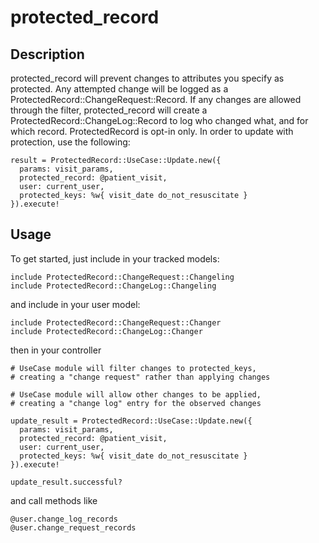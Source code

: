 # protected_record
## Description
protected_record will prevent changes to attributes you specify as protected. Any attempted change will be logged as a ProtectedRecord::ChangeRequest::Record. 
If any changes are allowed through the filter, protected_record will create a ProtectedRecord::ChangeLog::Record to log who changed what, and for which record.
ProtectedRecord is opt-in only. In order to update with protection, use the following: 

    result = ProtectedRecord::UseCase::Update.new({
      params: visit_params,
      protected_record: @patient_visit,
      user: current_user,
      protected_keys: %w{ visit_date do_not_resuscitate }
    }).execute!


## Usage

To get started, just include in your tracked models:

    include ProtectedRecord::ChangeRequest::Changeling
    include ProtectedRecord::ChangeLog::Changeling 

and include in your user model:

    include ProtectedRecord::ChangeRequest::Changer
    include ProtectedRecord::ChangeLog::Changer

then in your controller

    # UseCase module will filter changes to protected_keys,
    # creating a "change request" rather than applying changes

    # UseCase module will allow other changes to be applied,
    # creating a "change log" entry for the observed changes

    update_result = ProtectedRecord::UseCase::Update.new({
      params: visit_params,
      protected_record: @patient_visit,
      user: current_user,
      protected_keys: %w{ visit_date do_not_resuscitate }
    }).execute!

    update_result.successful?

and call methods like

    @user.change_log_records
    @user.change_request_records
